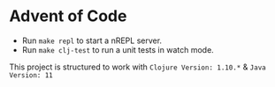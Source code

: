 # Advent of Code

- Run `make repl` to start a nREPL server.
- Run `make clj-test` to run a unit tests in watch mode.

This project is structured to work with `Clojure Version: 1.10.*` & `Java Version: 11`
